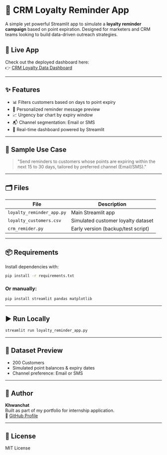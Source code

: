 # 📣 CRM Loyalty Reminder App

A simple yet powerful Streamlit app to simulate a **loyalty reminder campaign** based on point expiration. Designed for marketers and CRM teams looking to build data-driven outreach strategies.

## 🚀 Live App

Check out the deployed dashboard here:  
👉 [CRM Loyalty Data Dashboard](https://crm-loyalty-reminder-6qefpdrqg4icqpktsmb7lv.streamlit.app/)

---

## ✨ Features

- 📊 Filters customers based on days to point expiry  
- 📨 Personalized reminder message preview  
- 📈 Urgency bar chart by expiry window  
- 📬 Channel segmentation: Email or SMS  
- 🧠 Real-time dashboard powered by Streamlit

---

## 🧾 Sample Use Case
> "Send reminders to customers whose points are expiring within the next 15 to 30 days, tailored by preferred channel (Email/SMS)."

---

## 🗂️ Files

| File | Description |
|------|-------------|
| `loyalty_reminder_app.py` | Main Streamlit app |
| `loyalty_customers.csv` | Simulated customer loyalty dataset |
| `crm_remider.py` | Early version (backup/test script) |

---

## 📦 Requirements
Install dependencies with:
```bash
pip install -r requirements.txt
```

### Or manually:
```bash
pip install streamlit pandas matplotlib
```

---

## ▶️ Run Locally
```bash
streamlit run loyalty_reminder_app.py
```

---

## 📁 Dataset Preview
- 200 Customers
- Simulated point balances & expiry dates
- Channel preference: Email or SMS

---

## 👤 Author
**Khwanchat**  
Built as part of my portfolio for internship application.  
🔗 [GitHub Profile](https://github.com/khwanchat)

---

## 📝 License
MIT License
